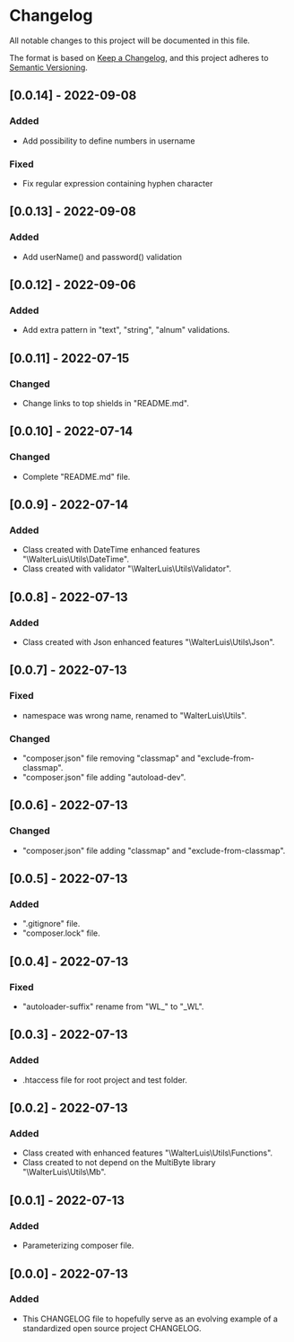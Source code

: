 # Changelog
All notable changes to this project will be documented in this file.

The format is based on [Keep a Changelog](https://keepachangelog.com/en/1.0.0/),
and this project adheres to [Semantic Versioning](https://semver.org/spec/v2.0.0.html).

## [0.0.14] - 2022-09-08
### Added
- Add possibility to define numbers in username
### Fixed
- Fix regular expression containing hyphen character

## [0.0.13] - 2022-09-08
### Added
- Add userName() and password() validation

## [0.0.12] - 2022-09-06
### Added
- Add extra pattern in "text", "string", "alnum" validations.

## [0.0.11] - 2022-07-15
### Changed
- Change links to top shields in "README.md".

## [0.0.10] - 2022-07-14
### Changed
- Complete "README.md" file.

## [0.0.9] - 2022-07-14
### Added
- Class created with DateTime enhanced features "\WalterLuis\Utils\DateTime".
- Class created with validator "\WalterLuis\Utils\Validator".

## [0.0.8] - 2022-07-13
### Added
- Class created with Json enhanced features "\WalterLuis\Utils\Json".

## [0.0.7] - 2022-07-13
### Fixed
- namespace was wrong name, renamed to "WalterLuis\Utils".
### Changed
- "composer.json" file removing "classmap" and "exclude-from-classmap".
- "composer.json" file adding "autoload-dev".

## [0.0.6] - 2022-07-13
### Changed
- "composer.json" file adding "classmap" and "exclude-from-classmap".

## [0.0.5] - 2022-07-13
### Added
- ".gitignore" file.
- "composer.lock" file.

## [0.0.4] - 2022-07-13
### Fixed
- "autoloader-suffix" rename from "WL_" to "_WL".

## [0.0.3] - 2022-07-13
### Added
- .htaccess file for root project and test folder.

## [0.0.2] - 2022-07-13
### Added
- Class created with enhanced features "\WalterLuis\Utils\Functions".
- Class created to not depend on the MultiByte library "\WalterLuis\Utils\Mb".

## [0.0.1] - 2022-07-13
### Added
- Parameterizing composer file.

## [0.0.0] - 2022-07-13
### Added
- This CHANGELOG file to hopefully serve as an evolving example of a standardized open source project CHANGELOG.